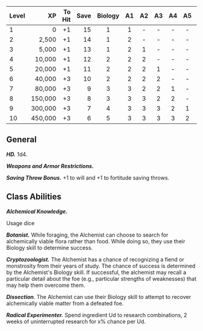 | Level |      XP | To Hit | Save | Biology | A1  | A2  | A3  | A4  | A5  |     |
| ----- | ------: | -----: | ---: | :-----: | :-: | :-: | :-: | :-: | :-: | --- |
| 1     |       0 |     +1 |   15 |    1    |  1  |  -  |  -  |  -  |  -  |     |
| 2     |   2,500 |     +1 |   14 |    1    |  2  |  -  |  -  |  -  |  -  |     |
| 3     |   5,000 |     +1 |   13 |    1    |  2  |  1  |  -  |  -  |  -  |     |
| 4     |  10,000 |     +1 |   12 |    2    |  2  |  2  |  -  |  -  |  -  |     |
| 5     |  20,000 |     +1 |   11 |    2    |  2  |  2  |  1  |  -  |  -  |     |
| 6     |  40,000 |     +3 |   10 |    2    |  2  |  2  |  2  |  -  |  -  |     |
| 7     |  80,000 |     +3 |    9 |    3    |  3  |  2  |  2  |  1  |  -  |     |
| 8     | 150,000 |     +3 |    8 |    3    |  3  |  3  |  2  |  2  |  -  |     |
| 9     | 300,000 |     +3 |    7 |    4    |  3  |  3  |  3  |  2  |  1  |     |
| 10    | 450,000 |     +3 |    6 |    5    |  3  |  3  |  3  |  3  |  2  |     |

## General
***HD.*** 1d4.

***Weapons and Armor Restrictions.***

***Saving Throw Bonus.*** +1 to will and +1 to fortitude saving throws.

## Class Abilities
***Alchemical Knowledge.***

Usage dice

***Botanist.*** While foraging, the Alchemist can choose to search for alchemically viable flora rather than food. While doing so, they use their Biology skill to determine success.

***Cryptozoologist.*** The Alchemist has a chance of recognizing a fiend or monstrosity from their years of study. The chance of success is determined by the Alchemist's Biology skill. If successful, the alchemist may recall a particular detail about the foe (e.g., particular strengths of weaknesses) that may help them overcome them.

***Dissection***. The Alchemist can use their Biology skill to attempt to recover alchemically viable matter from a defeated foe.

***Radical Experimenter.*** Spend ingredient Ud to research combinations, 2 weeks of uninterrupted research for x% chance per Ud.